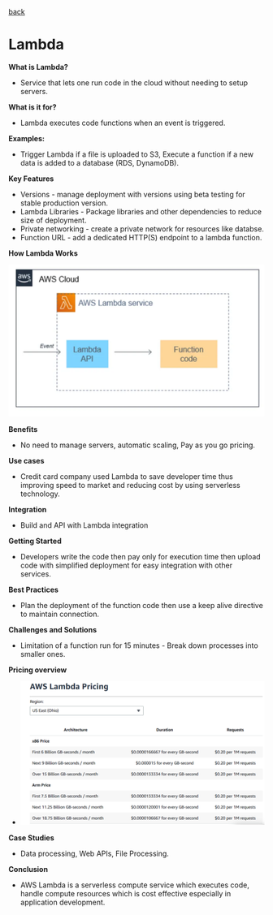 [back](/Ninjas/Masterclass-05Norvic/Day%2004/README.md)

# Lambda

**What is Lambda?**
-  Service that lets one run code in the cloud without needing to setup servers.

**What is it for?**

-   Lambda executes code functions when an event is triggered.

**Examples:**

-   Trigger Lambda if a file is uploaded to S3, Execute a function if a new data is added to a database (RDS, DynamoDB).

**Key Features**
-   Versions - manage deployment with versions using beta testing for stable production version.
-   Lambda Libraries - Package libraries and other dependencies to reduce size of deployment.
-   Private networking - create a private network for resources like databse.
-   Function URL - add a dedicated HTTP(S) endpoint to a lambda function.

**How Lambda Works**

![screenshot](/Ninjas/Masterclass-05Norvic/Day%2004/Assets/HowLambdaWorks.png)

**Benefits**
-   No need to manage servers, automatic scaling, Pay as you go pricing.

**Use cases**
-  Credit card company used Lambda to save developer time thus improving speed to market and reducing cost by using serverless technology.

**Integration**
-   Build and API with Lambda integration

**Getting Started**
-   Developers write the code then pay only for execution time then upload code with simplified deployment for easy integration with other services.

**Best Practices**
-   Plan the deployment of the function code then use a keep alive directive to maintain connection. 

**Challenges and Solutions**
-   Limitation of a function run for 15 minutes - Break down processes into smaller ones.

**Pricing overview**
-   ![screenshot](/Ninjas/Masterclass-05Norvic/Day%2004/Assets/LambdaPricing.png)

**Case Studies**
-   Data processing, Web APIs, File Processing.

**Conclusion**
-   AWS Lambda is a serverless compute service which executes code, handle compute resources which is cost effective especially in application development.
